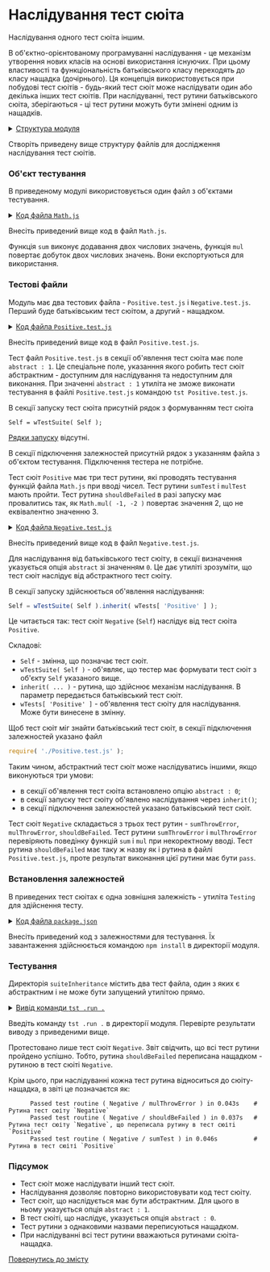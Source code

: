 # Наслідування тест сюіта

<!-- qqq for Dmytro : review and keep it short and stupid -->

Наслідування одного тест сюіта іншим.

В об'єктно-орієнтованому програмуванні наслідування - це механізм утворення нових класів на основі використання існуючих. При цьому властивості та функціональність батьківського класу переходять до класу нащадка (дочірнього). Ця концепція використовується при побудові тест сюітів - будь-який тест сюіт може наслідувати один або декілька інших тест сюітів. При наслідуванні, тест рутини батьківського сюіта, зберігаються - ці тест рутини можуть бути змінені одним із нащадків.

<details>
  <summary><u>Структура модуля</u></summary>

```
suiteInheritance
        ├── Math.js
        ├── Negative.test.js
        ├── Positive.test.js
        └── package.json
```

</details>

Створіть приведену вище структуру файлів для дослідження наслідування тест сюітів.

### Об'єкт тестування

В приведеному модулі використовується один файл з об'єктами тестування.

<details>
    <summary><u>Код файла <code>Math.js</code></u></summary>

```js
module.exports.sum = function( a, b )
{
  return Number( a ) + Number( b );
};

module.exports.mul = function( a, b )
{
  return Number( a ) * Number( b );
};
```

</details>

Внесіть приведений вище код в файл `Math.js`.

Функція `sum` виконує додавання двох числових значень, функція `mul` повертає добуток двох числових значень. Вони експортуються для використання.

### Тестові файли

Модуль має два тестових файла - `Positive.test.js` i `Negative.test.js`. Перший буде батьківським тест сюітом, а другий - нащадком.


<details>
    <summary><u>Код файла <code>Positive.test.js</code></u></summary>

```js
let Math = require( './Math.js' );

//

function sumTest( test )
{
  test.case = 'integer';
  test.equivalent( Math.sum( 1, 1 ), 2 );
  test.case = 'float';
  test.equivalent( Math.sum( 1.01, 2.21 ), 3.22 );
  test.case = 'negative';
  test.equivalent( Math.sum( -1, -2 ), -3 );
}

//

function mulTest( test )
{
  test.case = 'integer';
  test.equivalent( Math.mul( 1, 1 ), 1 );
  test.case = 'float';
  test.equivalent( Math.mul( 2.5, 2.5 ), 6.25 );
  test.case = 'negative';
  test.equivalent( Math.mul( -1, -2 ), 2 );
}

//

function shouldBeFailed( test )
{
  test.equivalent( Math.mul( -1, -2 ), 3 );
}

//

var Self =
{
  name : 'Positive',
  abstract : 1,
  tests :
  {
    sumTest,
    mulTest,
    shouldBeFailed,
  }
}

//

Self = wTestSuite( Self );
```

</details>

Внесіть приведений вище код в файл `Positive.test.js`.

Тест файл `Positive.test.js` в секції об'явлення тест сюіта має поле `abstract : 1`. Це спеціальне поле, указанння якого робить тест сюіт абстрактним - доступним для наслідування та недоступним для виконання. При значенні `abstract : 1` утиліта не зможе виконати тестування в файлі `Positive.test.js` командою `tst Positive.test.js`.

В секції запуску тест сюіта присутній рядок з формуванням тест сюіта

```
Self = wTestSuite( Self );
```
[Рядки запуску](HelloWorld.md) відсутні.

В секції підключення залежностей присутній рядок з указанням файла з об'єктом тестування. Підключення тестера не потрібне.

Тест сюіт `Positive` має три тест рутини, які проводять тестування функцій файла `Math.js` при вводі чисел. Тест рутини `sumTest` i `mulTest` мають пройти. Тест рутина `shouldBeFailed` в разі запуску має провалитись так, як `Math.mul( -1, -2 )` повертає значення 2, що не еквівалентно значенню 3.

<details>
    <summary><u>Код файла <code>Negative.test.js</code></u></summary>

```js
let _ = require( 'wTesting' );
let Math = require( './Math.js' );
require( './Positive.test.js' );

//

function sumThrowError( test )
{
  test.shouldThrowErrorOfAnyKind( () => Math.sum( a, 1 ) );
}

//

function mulThrowError( test )
{
  test.shouldThrowErrorOfAnyKind( () => Math.mul( a, 1 ) );
}

//

function shouldBeFailed( test )
{
  test.notEquivalent( Math.mul( -1, -2 ), 3 );
}

//

var Self =
{
  name : 'Negative',
  abstract : 0,
  tests :
  {
    sumThrowError,
    mulThrowError,
    shouldBeFailed,
  }
}

//

Self = wTestSuite( Self ).inherit( wTests[ 'Positive' ] );
if( typeof module !== 'undefined' && !module.parent )
wTester.test( Self.name );
```

</details>

Внесіть приведений вище код в файл `Negative.test.js`.

Для наслідування від батьківського тест сюіту, в секції визначення указується опція `abstract` зі значенням `0`. Це дає утиліті зрозуміти, що тест сюіт наслідує від абстрактного тест сюіту.

В секції запуску здійснюється об'явлення наслідування:

```js
Self = wTestSuite( Self ).inherit( wTests[ 'Positive' ] );
```

Це читається так: тест сюіт `Negative` (`Self`) наслідує від тест сюіта `Positive`.

Складові:

- `Self` - змінна, що позначає тест сюіт.
- `wTestSuite( Self )` - об'являє, що тестер має формувати тест сюіт з об'єкту `Self` указаного вище.
- `inherit( ... )` - рутина, що здійснює механізм наслідування. В параметр передається батьківський тест сюіт.
- `wTests[ 'Positive' ]` - об'явлення тест сюіту для наслідування. Може бути винесене в змінну.

Щоб тест сюіт міг знайти батьківський тест сюіт, в секції підключення залежностей указано файл

```js
require( './Positive.test.js' );
```

Таким чином, абстрактний тест сюіт може наслідуватись іншими, якщо виконуються три умови:

- в секції об'явлення тест сюіта встановлено опцію `abstract : 0`;
- в секції запуску тест сюіту об'явлено наслідування через `inherit()`;
- в секції підключення залежностей указано батьківський тест сюіт.

Тест сюіт `Negative` складається з трьох тест рутин - `sumThrowError`, `mulThrowError`, `shouldBeFailed`. Тест рутини `sumThrowError` i `mulThrowError` перевіряють поведінку функцій `sum` i `mul` при некоректному вводі. Тест рутина `shouldBeFailed` має таку ж назву як і рутина в файлі `Positive.test.js`, проте результат виконання цієї рутини має бути `pass`.

### Встановлення залежностей

<!-- qqq for Dmytro : redundant! -->

В приведених тест сюітах є одна зовнішня залежність - утиліта `Testing` для здійснення тесту.

<details>
    <summary><u>Код файла <code>package.json</code></u></summary>

```json
{
  "dependencies": {
    "wTesting": ""
  }
}
```

</details>

Внесіть приведений код з залежностями для тестування. Їх завантаження здійснюється командою `npm install` в директорії модуля.

### Тестування

Директорія `suiteInheritance` містить два тест файла, один з яких є абстрактним і не може бути запущений утилітою прямо.

<details>
  <summary><u>Вивід команди <code>tst .run .</code></u></summary>

```
[user@user ~]$ tst .run .
Running test suite ( Negative ) ..
    at  /.../suiteInheritance/Negative.test.js:42

      Passed test routine ( Negative / sumThrowError ) in 0.066s
      Passed test routine ( Negative / mulThrowError ) in 0.043s
      Passed test routine ( Negative / shouldBeFailed ) in 0.037s
      Passed test routine ( Negative / sumTest ) in 0.046s
      Passed test routine ( Negative / mulTest ) in 0.044s

    Passed test checks 9 / 9
    Passed test cases 6 / 6
    Passed test routines 5 / 5
    Test suite ( Negative ) ... in 0.958s ... ok


  Testing ... in 1.539s ... ok
```

</details>

Введіть команду `tst .run .` в директорії модуля. Перевірте результати виводу з приведеними вище.

Протестовано лише тест сюіт `Negative`. Звіт свідчить, що всі тест рутини пройдено успішно. Тобто, рутина `shouldBeFailed` переписана нащадком - рутиною в тест сюіті `Negative`.

Крім цього, при наслідуванні кожна тест рутина відноситься до сюіту-нащадка, в звіті це позначаєтся як:

```
      Passed test routine ( Negative / mulThrowError ) in 0.043s    # Рутина тест сюіту `Negative`
      Passed test routine ( Negative / shouldBeFailed ) in 0.037s   # Рутина тест сюіту `Negative`, що переписала рутину в тест сюітi `Positive`
      Passed test routine ( Negative / sumTest ) in 0.046s          # Рутина в тест сюіті `Positive`
```

### Підсумок

- Тест сюіт може наслідувати інший тест сюіт.
- Наслідування дозволяє повторно використовувати код тест сюіту.
- Тест сюіт, що наслідується має бути абстрактним. Для цього в ньому указується опція `abstract : 1`.
- В тест сюіті, що наслідує, указується опція `abstract : 0`.
- Тест рутини з однаковими назвами переписуються нащадком.
- При наслідуванні всі тест рутини вважаються рутинами сюіта-нащадка.

[Повернутись до змісту](../README.md#tutorials)
